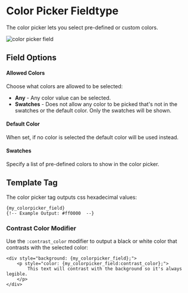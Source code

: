 
# Color Picker Fieldtype

The color picker lets you select pre-defined or custom colors.

![color picker field](/_images/field_color_picker.png)

## Field Options

#### Allowed Colors

Choose what colors are allowed to be selected:

- **Any** - Any color value can be selected.
- **Swatches** - Does not allow any color to be picked that's not in the swatches or the default color. Only the swatches will be shown.

#### Default Color

When set, if no color is selected the default color will be used instead.

#### Swatches

Specify a list of pre-defined colors to show in the color picker.

## Template Tag

The color picker tag outputs css hexadecimal values: 

```ee
{my_colorpicker_field}
{!-- Example Output: #ff0000  --}
```

### Contrast Color Modifier

Use the `:contrast_color` modifier to output a black or white color that contrasts with the selected color:

```ee
<div style="background: {my_colorpicker_field};">
    <p style="color: {my_colorpicker_field:contrast_color};">
        This text will contrast with the background so it's always legible.
    </p>
</div>
```

